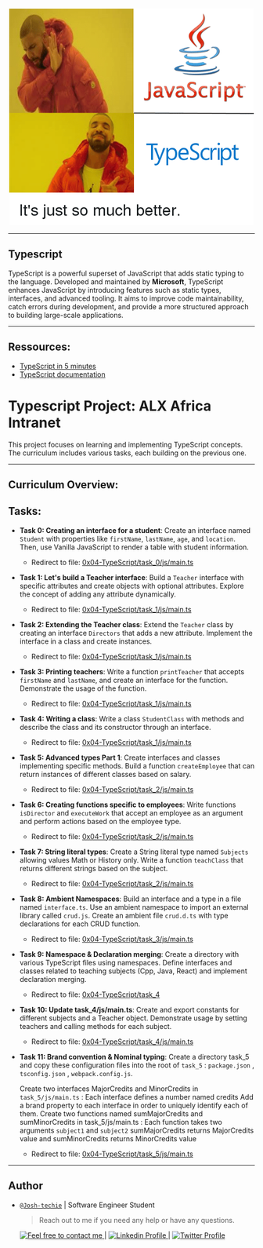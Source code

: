 <p align="center">
<img src ="../Assets/Typescript.png">
</p>

----

## Typescript

TypeScript is a powerful superset of JavaScript that adds static typing to the language. Developed and maintained by **Microsoft**, TypeScript enhances JavaScript by introducing features such as static types, interfaces, and advanced tooling. It aims to improve code maintainability, catch errors during development, and provide a more structured approach to building large-scale applications.

----

## Ressources:

- [TypeScript in 5 minutes](https://www.typescriptlang.org/docs/handbook/typescript-in-5-minutes.html)
- [TypeScript documentation](https://www.typescriptlang.org/docs/handbook/basic-types.html)

# Typescript Project: ALX Africa Intranet

This project focuses on learning and implementing TypeScript concepts. The curriculum includes various tasks, each building on the previous one.

----

## Curriculum Overview:

## Tasks:

- **Task 0: Creating an interface for a student**: Create an interface named `Student` with properties like `firstName`, `lastName`, `age`, and `location`. Then, use Vanilla JavaScript to render a table with student information.

  - Redirect to file: [0x04-TypeScript/task_0/js/main.ts](./0x04-TypeScript/task_0/js/main.ts)

- **Task 1: Let's build a Teacher interface**: Build a `Teacher` interface with specific attributes and create objects with optional attributes. Explore the concept of adding any attribute dynamically.

  - Redirect to file: [0x04-TypeScript/task_1/js/main.ts](./0x04-TypeScript/task_1/js/main.ts)

- **Task 2: Extending the Teacher class**: Extend the `Teacher` class by creating an interface `Directors` that adds a new attribute. Implement the interface in a class and create instances.

  - Redirect to file: [0x04-TypeScript/task_1/js/main.ts](./0x04-TypeScript/task_1/js/main.ts)

- **Task 3: Printing teachers**: Write a function `printTeacher` that accepts `firstName` and `lastName`, and create an interface for the function. Demonstrate the usage of the function.

  - Redirect to file: [0x04-TypeScript/task_1/js/main.ts](./0x04-TypeScript/task_1/js/main.ts)

- **Task 4: Writing a class**: Write a class `StudentClass` with methods and describe the class and its constructor through an interface.

  - Redirect to file: [0x04-TypeScript/task_1/js/main.ts](./0x04-TypeScript/task_1/js/main.ts)

- **Task 5: Advanced types Part 1**: Create interfaces and classes implementing specific methods. Build a function `createEmployee` that can return instances of different classes based on salary.

  - Redirect to file: [0x04-TypeScript/task_2/js/main.ts](./0x04-TypeScript/task_2/js/main.ts)

- **Task 6: Creating functions specific to employees**: Write functions `isDirector` and `executeWork` that accept an employee as an argument and perform actions based on the employee type.

  - Redirect to file: [0x04-TypeScript/task_2/js/main.ts](./0x04-TypeScript/task_2/js/main.ts)

- **Task 7: String literal types**: Create a String literal type named `Subjects` allowing values Math or History only. Write a function `teachClass` that returns different strings based on the subject.

  - Redirect to file: [0x04-TypeScript/task_2/js/main.ts](./0x04-TypeScript/task_2/js/main.ts)

- **Task 8: Ambient Namespaces**: Build an interface and a type in a file named `interface.ts`. Use an ambient namespace to import an external library called `crud.js`. Create an ambient file `crud.d.ts` with type declarations for each CRUD function.

  - Redirect to file: [0x04-TypeScript/task_3/js/main.ts](./0x04-TypeScript/task_3/js/main.ts)

- **Task 9: Namespace & Declaration merging**: Create a directory with various TypeScript files using namespaces. Define interfaces and classes related to teaching subjects (Cpp, Java, React) and implement declaration merging.

  - Redirect to file: [0x04-TypeScript/task_4](./0x04-TypeScript/task_4)

- **Task 10: Update task_4/js/main.ts**: Create and export constants for different subjects and a Teacher object. Demonstrate usage by setting teachers and calling methods for each subject.

  - Redirect to file: [0x04-TypeScript/task_4/js/main.ts](./0x04-TypeScript/task_4/js/main.ts)

- **Task 11: Brand convention & Nominal typing**: Create a directory task_5 and copy these configuration files into the root of `task_5` : `package.json` , `tsconfig.json` , `webpack.config.js`.

  Create two interfaces MajorCredits and MinorCredits in `task_5/js/main.ts` : Each interface defines a number named credits
  Add a brand property to each interface in order to uniquely identify each of them. Create two functions named sumMajorCredits and sumMinorCredits in task_5/js/main.ts :
  Each function takes two arguments `subject1` and `subject2` sumMajorCredits returns MajorCredits value and sumMinorCredits returns MinorCredits value

  - Redirect to file: [0x04-TypeScript/task_5/js/main.ts](./0x04-TypeScript/task_5/js/main.ts)

----

## Author

- [`@Josh-techie`]() | Software Engineer Student

  > Reach out to me if you need any help or have any questions.

  <a href="mailto:youssef.abouyahia@e-polytechnique.ma">
  	<img alt="Feel free to contact me" src="https://img.shields.io/badge/-Ask_me_anything-blue?style=flat&logo=Gmail&logoColor=white&link=mailto:youssef.abouyahia@e-polytechnique.ma&color=3d85c6" />
  </a>
  <span> | </span>
    <a href="https://www.linkedin.com/in/youssef-abouyahia/">
        <img alt="Linkedin Profile" src="https://img.shields.io/badge/-Linkedin-0072b1?style=flat&logo=Linkedin&logoColor=white&link=https://www.linkedin.com/in/youssef-abouyahia/" />
    </a>
    <span> | </span>
    <a href="https://twitter.com/JoesephAb">
        <img alt="Twitter Profile" src="https://img.shields.io/badge/-Twitter-0072b1?style=flat&logo=Twitter&logoColor=white&link=https://twitter.com/JoesephAb&color=1DA1F2" />
    </a>
